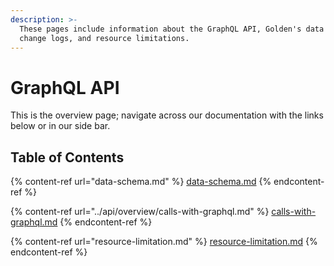 ```yaml
---
description: >-
  These pages include information about the GraphQL API, Golden's data schemas,
  change logs, and resource limitations.
---
```


# GraphQL API

This is the overview page; navigate across our documentation with the links below or in our side bar.

## Table of Contents

{% content-ref url="data-schema.md" %}
[data-schema.md](data-schema.md)
{% endcontent-ref %}

{% content-ref url="../api/overview/calls-with-graphql.md" %}
[calls-with-graphql.md](../api/overview/calls-with-graphql.md)
{% endcontent-ref %}

{% content-ref url="resource-limitation.md" %}
[resource-limitation.md](resource-limitation.md)
{% endcontent-ref %}
